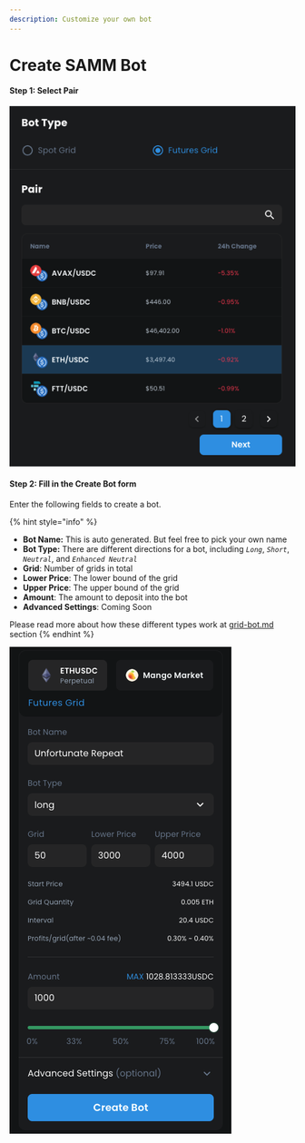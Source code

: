 ```yaml
---
description: Customize your own bot
---
```


# Create SAMM Bot

#### Step 1: Select Pair

![](<../.gitbook/assets/image (4).png>)

#### Step 2: Fill in the Create Bot form

Enter the following fields to create a bot.

{% hint style="info" %}
* **Bot Name:** This is auto generated. But feel free to pick your own name
* **Bot Type:** There are different directions for a bot, including _`Long`_, _`Short`_, _`Neutral`_, and _`Enhanced Neutral`_
* **Grid**: Number of grids in total
* **Lower Price**: The lower bound of the grid
* **Upper Price**: The upper bound of the grid
* **Amount**: The amount to deposit into the bot
* **Advanced Settings**: Coming Soon



&#x20;Please read more about how these different types work at [grid-bot.md](../fundamentals/grid-bot.md "mention") section
{% endhint %}

![](<../.gitbook/assets/image (2).png>)

